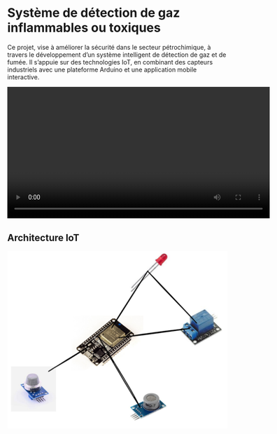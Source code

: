 # Système de détection de gaz inflammables ou toxiques
Ce projet, vise à améliorer la sécurité dans le secteur pétrochimique, à travers le développement d’un système intelligent de détection de gaz et de fumée. Il s’appuie sur des technologies IoT, en combinant des capteurs industriels avec une plateforme Arduino et une application mobile interactive.   


<video src="https://github.com/user-attachments/assets/a59696d0-0945-49eb-9f82-2d738fe84871" controls width="600">
  Your browser does not support the video tag.
</video>

## Architecture IoT

![](/RepoAssets/ArchitectureIoT.png)

